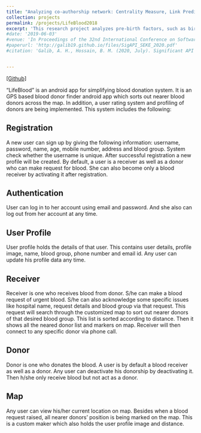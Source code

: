 ```yaml
---
title: "Analyzing co-authorship network: Centrality Measure, Link Prediction, and Community Detection"
collection: projects
permalink: /projects/LifeBlood2018
excerpt: 'This research project analyzes pre-birth factors, such as birth history, maternal history, reproduction history, socio-economic condition, etc. for the early classification of child mortality. Manuscript in Preparation.'
#date: '2019-06-03'
#venue: 'In Proceedings of the 32nd International Conference on Software Engineering Knowledge Engineering, 2020 (SEKE 2020)'
#paperurl: 'http://galib19.github.io/files/SigAPI_SEKE_2020.pdf'
#citation: 'Galib, A. H., Hossain, B. M. (2020, July). Significant API Calls in Android Malware Detection (Using Feature Selection Techniques and Correlation Based Feature Elimination). In Proceedings of the 32nd International Conference on Software Engineering Knowledge Engineering (pp.566-571).'


---
```


[[Github]](https://github.com/galib19/LifeBlood)

“LifeBlood” is an android app for simplifying blood donation system. It is an GPS based blood donor finder android app which sorts out nearer blood donors across the map. In addition, a user rating system and profiling of donors are being implemented. This system includes the following:   

## Registration

A new user can sign up by giving the following information: username, password, name, age, mobile number, address and blood group. System check whether the username is unique. After successful registration a new profile will be created. By default, a user is a receiver as well as a donor who can make request for blood. She can also become only a blood receiver by activating it after registration.

## Authentication

User can log in to her account using email and password. And she also can log out from her account at any time.

## User Profile

User profile holds the details of that user. This contains user details, profile image, name, blood group, phone number and email id. Any user can update his profile data any time.

## Receiver

Receiver is one who receives blood from donor. S/he can make a blood request of urgent blood. S/he can also acknowledge some specific issues like hospital name, request details and blood group via that request. This request will search through the customized map to sort out nearer donors of that desired blood group. This list is sorted according to distance. Then it shows all the neared donor list and markers on map. Receiver will then connect to any specific donor via phone call.

## Donor

Donor is one who donates the blood. A user is by default a blood receiver as well as a donor. Any user can deactivate his donorship by deactivating it. Then h/she only receive blood but not act as a donor.

## Map

Any user can view his/her current location on map. Besides when a blood request raised, all nearer donors’ position is being marked on the map. This is a custom maker which also holds the user profile image and distance.